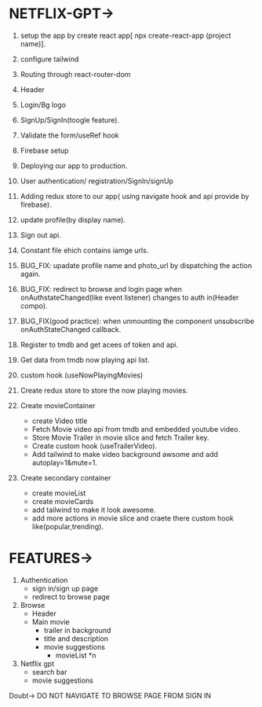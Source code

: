 

# NETFLIX-GPT->

1. setup the app by create react app[ npx create-react-app (project name)].
2. configure tailwind
3. Routing through react-router-dom
4. Header
5. Login/Bg logo
6. SignUp/SignIn(toogle feature).
7. Validate the form/useRef hook
8. Firebase setup
9. Deploying our app to production.
10. User authentication/ registration/SignIn/signUp
11. Adding redux store to our app( using navigate hook and api provide by firebase).
12. update profile(by display name).
12. Sign out api.
13. Constant file ehich contains iamge urls.
14. BUG_FIX: upadate profile name and photo_url by dispatching the action again.
15. BUG_FIX: redirect to browse and login page when onAuthstateChanged(like event listener) changes to auth in(Header compo).

16. BUG_FIX(good practice): when unmounting the component unsubscribe onAuthStateChanged callback.
17. Register to tmdb and get acees of token and api.
18. Get data from tmdb now playing api list.
19. custom hook (useNowPlayingMovies)
20. Create redux store to store the now playing movies.
21. Create movieContainer
     -  create Video title
     -  Fetch Movie video api from tmdb and embedded youtube video.
     -  Store Movie Trailer in movie slice and fetch Trailer key.
     -  Create custom hook (useTrailerVideo).
     -  Add tailwind to make video background awsome and add autoplay=1&mute=1.
 22. Create secondary container
     - create movieList
     - create movieCards
     - add tailwind to make it look awesome.
     - add more actions in movie slice and craete there custom hook like(popular,trending).    


# FEATURES->
1. Authentication
     - sign in/sign up page
     - redirect to browse page
2. Browse
     - Header
     - Main movie
         - trailer in background
         - title and description
         - movie suggestions
            - movieList *n
3. Netflix gpt
    - search bar
    - movie suggestions


Doubt-> DO NOT NAVIGATE TO BROWSE PAGE FROM SIGN IN